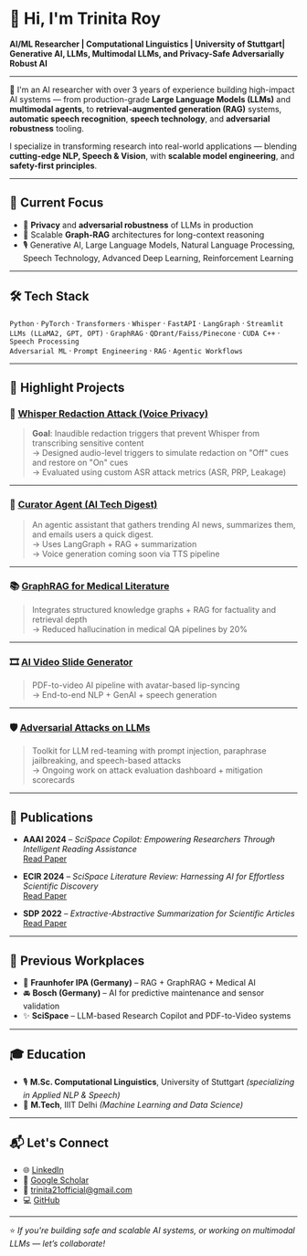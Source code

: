 # 👋 Hi, I'm Trinita Roy

**AI/ML Researcher | Computational Linguistics | University of Stuttgart| Generative AI, LLMs, Multimodal LLMs, and Privacy-Safe Adversarially Robust AI**

---

🎯 I'm an AI researcher with over 3 years of experience building high-impact AI systems — from production-grade **Large Language Models (LLMs)** and **multimodal agents**, to **retrieval-augmented generation (RAG)** systems, **automatic speech recognition**, **speech technology**, and **adversarial robustness** tooling.

I specialize in transforming research into real-world applications — blending **cutting-edge NLP, Speech & Vision**, with **scalable model engineering**, and **safety-first principles**.

---

## 🚀 Current Focus
- 🔐 **Privacy** and **adversarial robustness** of LLMs in production
- 🧠 Scalable **Graph-RAG** architectures for long-context reasoning
- 🎙️ Generative AI, Large Language Models, Natural Language Processing, Speech Technology, Advanced Deep Learning, Reinforcement Learning

---

## 🛠️ Tech Stack
`Python` · `PyTorch` · `Transformers` · `Whisper` · `FastAPI` · `LangGraph` · `Streamlit`  
`LLMs (LLaMA2, GPT, OPT)` · `GraphRAG` · `QDrant/Faiss/Pinecone` · `CUDA C++` · `Speech Processing`  
`Adversarial ML` · `Prompt Engineering` · `RAG` · `Agentic Workflows`

---

## 📌 Highlight Projects

### 🔐 [Whisper Redaction Attack (Voice Privacy)](https://github.com/Trinita21/prepend_acoustic_attack)
> **Goal**: Inaudible redaction triggers that prevent Whisper from transcribing sensitive content  
→ Designed audio-level triggers to simulate redaction on "Off" cues and restore on "On" cues  
→ Evaluated using custom ASR attack metrics (ASR, PRP, Leakage)

---

### 🤖 [Curator Agent (AI Tech Digest)](https://github.com/Trinita21/CuratorAgent)
> An agentic assistant that gathers trending AI news, summarizes them, and emails users a quick digest.  
→ Uses LangGraph + RAG + summarization  
→ Voice generation coming soon via TTS pipeline

---

### 📚 [GraphRAG for Medical Literature](https://github.com/Trinita21/GraphRAG)
> Integrates structured knowledge graphs + RAG for factuality and retrieval depth  
→ Reduced hallucination in medical QA pipelines by 20%

---

### 🎞️ [AI Video Slide Generator](https://typeset.io/pdf-to-video)
> PDF-to-video AI pipeline with avatar-based lip-syncing  
→ End-to-end NLP + GenAI + speech generation

---

### 🛡️ [Adversarial Attacks on LLMs](https://github.com/Trinita21/Adversarial-Attacks-LLMs)
> Toolkit for LLM red-teaming with prompt injection, paraphrase jailbreaking, and speech-based attacks  
→ Ongoing work on attack evaluation dashboard + mitigation scorecards

---

## 📄 Publications

- **AAAI 2024** – *SciSpace Copilot: Empowering Researchers Through Intelligent Reading Assistance*  
  [Read Paper](https://ojs.aaai.org/index.php/AAAI/article/view/30578)

- **ECIR 2024** – *SciSpace Literature Review: Harnessing AI for Effortless Scientific Discovery*  
  [Read Paper](https://link.springer.com/chapter/10.1007/978-3-031-56069-9_28)

- **SDP 2022** – *Extractive-Abstractive Summarization for Scientific Articles*  
  [Read Paper](https://aclanthology.org/2022.sdp-1.25/)

---

## 🏢 Previous Workplaces

- 🧪 **Fraunhofer IPA (Germany)** – RAG + GraphRAG + Medical AI  
- 🚘 **Bosch (Germany)** – AI for predictive maintenance and sensor validation  
- ✨ **SciSpace** – LLM-based Research Copilot and PDF-to-Video systems

---

## 🎓 Education
- 🎙️ **M.Sc. Computational Linguistics**, University of Stuttgart *(specializing in Applied NLP & Speech)*  
- 🧠 **M.Tech**, IIIT Delhi *(Machine Learning and Data Science)*

---

## 📬 Let's Connect
- 🌐 [LinkedIn](https://www.linkedin.com/in/trinita-roy/)
- 💼 [Google Scholar](https://tinyurl.com/tntroy)
- 📧 trinita21official@gmail.com
- 💻 [GitHub](https://github.com/Trinita21)

---

⭐️ *If you're building safe and scalable AI systems, or working on multimodal LLMs — let’s collaborate!*
